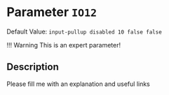 # Parameter `IO12`
Default Value: `input-pullup disabled 10 false false`

!!! Warning
    This is an expert parameter!



## Description
Please fill me with an explanation and useful links

